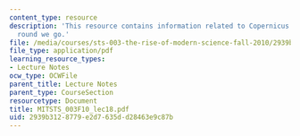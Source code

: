 ```yaml
---
content_type: resource
description: 'This resource contains information related to Copernicus: Round and
  round we go.'
file: /media/courses/sts-003-the-rise-of-modern-science-fall-2010/2939b3128779e2d7635dd28463e9c87b_MITSTS_003F10_lec18.pdf
file_type: application/pdf
learning_resource_types:
- Lecture Notes
ocw_type: OCWFile
parent_title: Lecture Notes
parent_type: CourseSection
resourcetype: Document
title: MITSTS_003F10_lec18.pdf
uid: 2939b312-8779-e2d7-635d-d28463e9c87b
---
```

